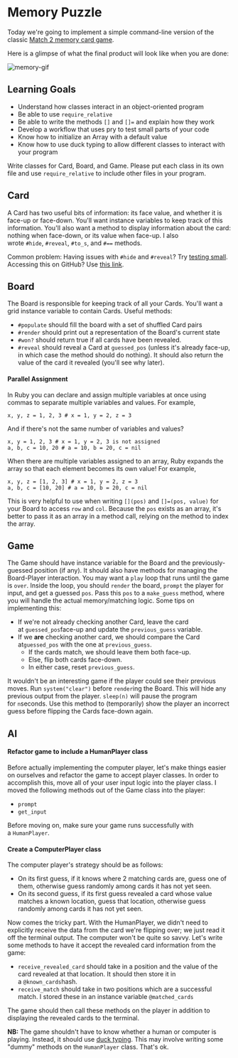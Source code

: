 Memory Puzzle
=============

Today we're going to implement a simple command-line version of the classic [Match 2 memory card game](http://mypuzzle.org/find-the-pair).

Here is a glimpse of what the final product will look like when you are done:

![memory-gif](https://assets.aaonline.io/fullstack/ruby/projects/memory/memory.gif)

Learning Goals
--------------

-   Understand how classes interact in an object-oriented program
-   Be able to use `require_relative`
-   Be able to write the methods `[]` and `[]=` and explain how they work
-   Develop a workflow that uses pry to test small parts of your code
-   Know how to initialize an Array with a default value
-   Know how to use duck typing to allow different classes to interact with your program

Write classes for Card, Board, and Game. Please put each class in its own file and use `require_relative` to include other files in your program.

Card
----

A Card has two useful bits of information: its face value, and whether it is face-up or face-down. You'll want instance variables to keep track of this information. You'll also want a method to display information about the card: nothing when face-down, or its value when face-up. I also wrote `#hide`, `#reveal`, `#to_s`, and `#==` methods.

Common problem: Having issues with `#hide` and `#reveal`? Try [testing small](https://open.appacademy.io/learn/full-stack-online/ruby/testing-small--from-memory-puzzle-). Accessing this on GitHub? Use [this link](https://github.com/appacademy/curriculum/blob/master/ruby/readings/testing-small.md).

Board
-----

The Board is responsible for keeping track of all your Cards. You'll want a grid instance variable to contain Cards. Useful methods:

-   `#populate` should fill the board with a set of shuffled Card pairs
-   `#render` should print out a representation of the Board's current state
-   `#won?` should return true if all cards have been revealed.
-   `#reveal` should reveal a Card at `guessed_pos` (unless it's already face-up, in which case the method should do nothing). It should also return the value of the card it revealed (you'll see why later).

#### Parallel Assignment

In Ruby you can declare and assign multiple variables at once using commas to separate multiple variables and values. For example,

```
x, y, z = 1, 2, 3 # x = 1, y = 2, z = 3
```

And if there's not the same number of variables and values?

```
x, y = 1, 2, 3 # x = 1, y = 2, 3 is not assigned
a, b, c = 10, 20 # a = 10, b = 20, c = nil
```

When there are multiple variables assigned to an array, Ruby expands the array so that each element becomes its own value! For example,

```
x, y, z = [1, 2, 3] # x = 1, y = 2, z = 3
a, b, c = [10, 20] # a = 10, b = 20, c = nil
```

This is very helpful to use when writing `[](pos)` and `[]=(pos, value)` for your Board to access `row` and `col`. Because the `pos` exists as an array, it's better to pass it as an array in a method call, relying on the method to index the array.

Game
----

The Game should have instance variable for the Board and the previously-guessed position (if any). It should also have methods for managing the Board-Player interaction. You may want a `play` loop that runs until the game is `over`. Inside the loop, you should `render` the board, `prompt` the player for input, and get a guessed `pos`. Pass this `pos` to a `make_guess` method, where you will handle the actual memory/matching logic. Some tips on implementing this:

-   If we're not already checking another Card, leave the card at `guessed_pos`face-up and update the `previous_guess` variable.
-   If we **are** checking another card, we should compare the Card at`guessed_pos` with the one at `previous_guess`.
    -   If the cards match, we should leave them both face-up.
    -   Else, flip both cards face-down.
    -   In either case, reset `previous_guess`.

It wouldn't be an interesting game if the player could see their previous moves. Run `system("clear")` before `render`ing the Board. This will hide any previous output from the player. `sleep(n)` will pause the program for `n`seconds. Use this method to (temporarily) show the player an incorrect guess before flipping the Cards face-down again.

AI
--

#### Refactor game to include a HumanPlayer class

Before actually implementing the computer player, let's make things easier on ourselves and refactor the game to accept player classes. In order to accomplish this, move all of your user input logic into the player class. I moved the following methods out of the Game class into the player:

-   `prompt`
-   `get_input`

Before moving on, make sure your game runs successfully with a `HumanPlayer`.

#### Create a ComputerPlayer class

The computer player's strategy should be as follows:

-   On its first guess, if it knows where 2 matching cards are, guess one of them, otherwise guess randomly among cards it has not yet seen.
-   On its second guess, if its first guess revealed a card whose value matches a known location, guess that location, otherwise guess randomly among cards it has not yet seen.

Now comes the tricky part. With the HumanPlayer, we didn't need to explicitly receive the data from the card we're flipping over; we just read it off the terminal output. The computer won't be quite so savvy. Let's write some methods to have it accept the revealed card information from the game:

-   `receive_revealed_card` should take in a position and the value of the card revealed at that location. It should then store it in a `@known_cards`hash.
-   `receive_match` should take in two positions which are a successful match. I stored these in an instance variable `@matched_cards`

The game should then call these methods on the player in addition to displaying the revealed cards to the terminal.

**NB:** The game shouldn't have to know whether a human or computer is playing. Instead, it should use [duck typing](http://rubylearning.com/satishtalim/duck_typing.html). This may involve writing some "dummy" methods on the `HumanPlayer` class. That's ok.